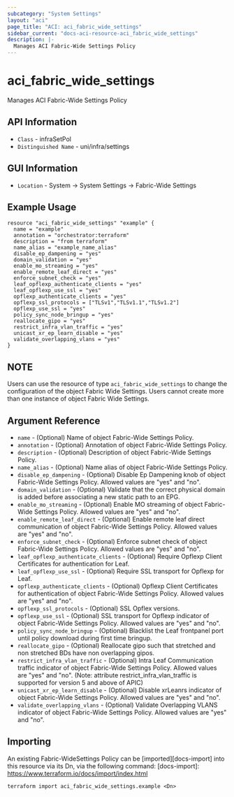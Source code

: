 ```yaml
---
subcategory: "System Settings"
layout: "aci"
page_title: "ACI: aci_fabric_wide_settings"
sidebar_current: "docs-aci-resource-aci_fabric_wide_settings"
description: |-
  Manages ACI Fabric-Wide Settings Policy
---
```


# aci_fabric_wide_settings #
Manages ACI Fabric-Wide Settings Policy

## API Information ##
* `Class` - infraSetPol
* `Distinguished Name` - uni/infra/settings

## GUI Information ##
* `Location` - System -> System Settings -> Fabric-Wide Settings 

## Example Usage ##

```hcl
resource "aci_fabric_wide_settings" "example" {
  name = "example"
  annotation = "orchestrator:terraform"
  description = "from terraform"
  name_alias = "example_name_alias"
  disable_ep_dampening = "yes"
  domain_validation = "yes"
  enable_mo_streaming = "yes"
  enable_remote_leaf_direct = "yes"
  enforce_subnet_check = "yes"
  leaf_opflexp_authenticate_clients = "yes"
  leaf_opflexp_use_ssl = "yes"
  opflexp_authenticate_clients = "yes"
  opflexp_ssl_protocols = ["TLSv1","TLSv1.1","TLSv1.2"]
  opflexp_use_ssl = "yes"
  policy_sync_node_bringup = "yes"
  reallocate_gipo = "yes"
  restrict_infra_vlan_traffic = "yes"
  unicast_xr_ep_learn_disable = "yes"
  validate_overlapping_vlans = "yes"
}
```

## NOTE ##
Users can use the resource of type `aci_fabric_wide_settings` to change the configuration of the object Fabric Wide Settings. Users cannot create more than one instance of object Fabric Wide Settings.

## Argument Reference ##
* `name` - (Optional) Name of object Fabric-Wide Settings Policy.
* `annotation` - (Optional) Annotation of object Fabric-Wide Settings Policy.
* `description` - (Optional) Description of object Fabric-Wide Settings Policy.
* `name_alias` - (Optional) Name alias of object Fabric-Wide Settings Policy.
* `disable_ep_dampening` - (Optional) Disable Ep Dampening knob of object Fabric-Wide Settings Policy. Allowed values are "yes" and "no".
* `domain_validation` - (Optional) Validate that the correct physical domain is added before associating a new static path to an EPG.
* `enable_mo_streaming` - (Optional) Enable MO streaming of object Fabric-Wide Settings Policy. Allowed values are "yes" and "no".
* `enable_remote_leaf_direct` - (Optional) Enable remote leaf direct communication of object Fabric-Wide Settings Policy.  Allowed values are "yes" and "no". 
* `enforce_subnet_check` - (Optional) Enforce subnet check of object Fabric-Wide Settings Policy. Allowed values are "yes" and "no".
* `leaf_opflexp_authenticate_clients` - (Optional) Require Opflexp Client Certificates for authentication for Leaf.
* `leaf_opflexp_use_ssl` - (Optional) Require SSL transport for Opflexp for Leaf.
* `opflexp_authenticate_clients` - (Optional) Opflexp Client Certificates for authentication of object Fabric-Wide Settings Policy. Allowed values are "yes" and "no".
* `opflexp_ssl_protocols` - (Optional) SSL Opflex versions.
* `opflexp_use_ssl` - (Optional) SSL transport for Opflexp indicator of object Fabric-Wide Settings Policy. Allowed values are "yes" and "no".
* `policy_sync_node_bringup` - (Optional) Blacklist the Leaf frontpanel port until policy download during first time bringup.
* `reallocate_gipo` - (Optional) Reallocate gipo such that stretched and non stretched BDs have non overlapping gipos.
* `restrict_infra_vlan_traffic` - (Optional) Intra Leaf Communication traffic indicator of object Fabric-Wide Settings Policy. Allowed values are "yes" and "no". (Note: attribute restrict_infra_vlan_traffic is supported for version 5 and above of APIC)
* `unicast_xr_ep_learn_disable` - (Optional) Disable xrLeanrs indicator of object Fabric-Wide Settings Policy. Allowed values are "yes" and "no".
* `validate_overlapping_vlans` - (Optional) Validate Overlapping VLANS indicator of object Fabric-Wide Settings Policy. Allowed values are "yes" and "no".


## Importing ##

An existing Fabric-WideSettings Policy can be [imported][docs-import] into this resource via its Dn, via the following command:
[docs-import]: https://www.terraform.io/docs/import/index.html


```
terraform import aci_fabric_wide_settings.example <Dn>
```